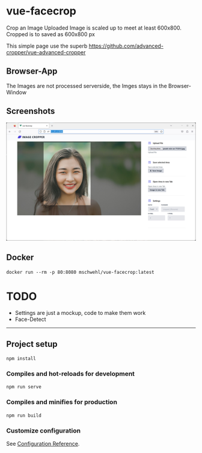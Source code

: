 # vue-facecrop

Crop an Image 
Uploaded Image is scaled up to meet at least 600x800. Cropped is to saved as 600x800 px

This simple page use the superb https://github.com/advanced-cropper/vue-advanced-cropper

## Browser-App
The Images are not processed serverside, the Imges stays in the Browser-Window

## Screenshots
![screenshot](/doc/media/screenshot.jpg?raw=true "Screenshot")

## Docker

```docker run --rm -p 80:8080 mschwehl/vue-facecrop:latest```

# TODO
- Settings are just a mockup, code to make them work
- Face-Detect

---
## Project setup
```
npm install
```

### Compiles and hot-reloads for development
```
npm run serve
```

### Compiles and minifies for production
```
npm run build
```

### Customize configuration
See [Configuration Reference](https://cli.vuejs.org/config/).
